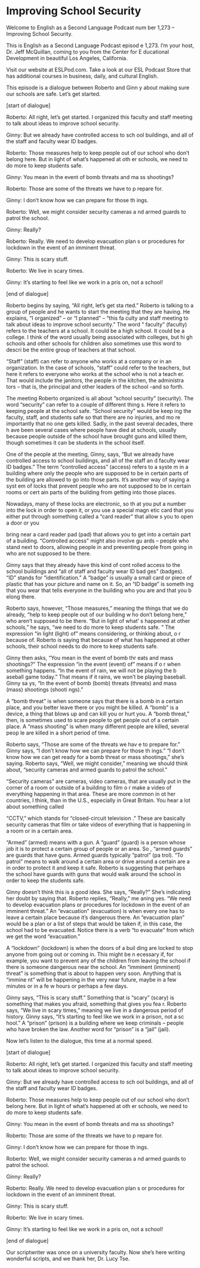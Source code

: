 # Improving School Security

Welcome to English as a Second Language Podcast num ber 1,273 – Improving School Security.

This is English as a Second Language Podcast episod e 1,273. I’m your host, Dr. Jeff McQuillan, coming to you from the Center for E ducational Development in beautiful Los Angeles, California.

Visit our website at ESLPod.com. Take a look at our  ESL Podcast Store that has additional courses in business, daily, and cultural  English.

This episode is a dialogue between Roberto and Ginn y about making sure our schools are safe. Let’s get started.

[start of dialogue]

Roberto: All right, let’s get started. I organized this faculty and staff meeting to talk about ideas to improve school security.

Ginny: But we already have controlled access to sch ool buildings, and all of the staff and faculty wear ID badges.

Roberto: Those measures help to keep people out of our school who don’t belong here. But in light of what’s happened at oth er schools, we need to do more to keep students safe.

Ginny: You mean in the event of bomb threats and ma ss shootings?

Roberto: Those are some of the threats we have to p repare for.

Ginny: I don’t know how we can prepare for those th ings.

Roberto: Well, we might consider security cameras a nd armed guards to patrol the school.

Ginny: Really?

Roberto: Really. We need to develop evacuation plan s or procedures for lockdown in the event of an imminent threat.

Ginny: This is scary stuff.

 Roberto: We live in scary times.

Ginny: It’s starting to feel like we work in a pris on, not a school!

[end of dialogue]

Roberto begins by saying, “All right, let’s get sta rted.” Roberto is talking to a group of people and he wants to start the meeting that they are having. He explains, “I organized” – or “I planned” – “this fa culty and staff meeting to talk about ideas to improve school security.” The word “ faculty” (faculty) refers to the teachers at a school. It could be a high school. It  could be a college. I think of the word usually being associated with colleges, but hi gh schools and other schools for children also sometimes use this word to descri be the entire group of teachers at that school.

“Staff” (staff) can refer to anyone who works at a company or in an organization. In the case of schools, “staff” could refer to the teachers, but here it refers to everyone who works at the school who is not a teach er. That would include the janitors, the people in the kitchen, the administra tors – that is, the principal and other leaders of the school –and so forth.

The meeting Roberto organized is all about “school security” (security). The word “security” can refer to a couple of different thing s. Here it refers to keeping people at the school safe. “School security” would be keep ing the faculty, staff, and students safe so that there are no injuries, and mo re importantly that no one gets killed. Sadly, in the past several decades, there h ave been several cases where people have died at schools, usually because people  outside of the school have brought guns and killed them, though sometimes it can be students in the school itself.

One of the people at the meeting, Ginny, says, “But  we already have controlled access to school buildings, and all of the staff an d faculty wear ID badges.” The term “controlled access” (access) refers to a syste m in a building where only the people who are supposed to be in certain parts of the building are allowed to go into those parts. It’s another way of saying a syst em of locks that prevent people who are not supposed to be in certain rooms or cert ain parts of the building from getting into those places.

Nowadays, many of these locks are electronic, so th at you put a number into the lock in order to open it, or you use a special magn etic card that you either put through something called a “card reader” that allow s you to open a door or you

bring near a card reader pad (pad) that allows you to get into a certain part of a building. “Controlled access” might also involve gu ards – people who stand next to doors, allowing people in and preventing people from going in who are not supposed to be there.

Ginny says that they already have this kind of cont rolled access to the school buildings and “all of staff and faculty wear ID bad ges” (badges). “ID” stands for “identification.” A “badge” is usually a small card  or piece of plastic that has your picture and name on it. So, an “ID badge” is someth ing that you wear that tells everyone in the building who you are and that you b elong there.

Roberto says, however, “Those measures,” meaning the things that we do already, “help to keep people out of our building w ho don’t belong here,” who aren’t supposed to be there. “But in light of what’ s happened at other schools,” he says, “we need to do more to keep students safe. ” The expression “in light (light) of” means considering, or thinking about, o r because of. Roberto is saying that because of what has happened at other schools,  their school needs to do more to keep students safe.

Ginny then asks, “You mean in the event of bomb thr eats and mass shootings?” The expression “in the event (event) of” means if o r when something happens. “In the event of rain, we will not be playing the b aseball game today.” That means if it rains, we won’t be playing baseball. Ginny sa ys, “In the event of bomb (bomb) threats (threats) and mass (mass) shootings (shooti ngs).”

A “bomb threat” is when someone says that there is a bomb in a certain place, and you better leave there or you might be killed. A “bomb” is a device, a thing that blows up and can kill you or hurt you. A “bomb  threat,” then, is sometimes used to scare people to get people out of a certain  place. A “mass shooting” is when many different people are killed, several peop le are killed in a short period of time.

Roberto says, “Those are some of the threats we hav e to prepare for.” Ginny says, “I don’t know how we can prepare for those th ings.” “I don’t know how we can get ready for a bomb threat or mass shootings,”  she’s saying. Roberto says, “Well, we might consider,” meaning we should think about, “security cameras and armed guards to patrol the school.”

“Security cameras” are cameras, video cameras, that  are usually put in the corner of a room or outside of a building to film o r make a video of everything happening in that area. These are more common in ot her countries, I think, than in the U.S., especially in Great Britain. You hear a lot about something called

“CCTV,” which stands for “closed-circuit television .” These are basically security cameras that film or take videos of everything that  is happening in a room or in a certain area.

“Armed” (armed) means with a gun. A “guard” (guard)  is a person whose job it is to protect a certain group of people or an area. So , “armed guards” are guards that have guns. Armed guards typically “patrol” (pa trol). “To patrol” means to walk around a certain area or drive around a certain are a in order to protect it and keep it safe. Roberto is suggesting that perhaps the school have guards with guns that would walk around the school in order to keep the students safe.

Ginny doesn’t think this is a good idea. She says, “Really?” She’s indicating her doubt by saying that. Roberto replies, “Really,” me aning yes. “We need to develop evacuation plans or procedures for lockdown  in the event of an imminent threat.” An “evacuation” (evacuation) is when every one has to leave a certain place because it’s dangerous there. An “evacuation plan” would be a plan or a list of steps that would be taken if, in this case,  the school had to be evacuated. Notice there is a verb “to evacuate” from which we get the word “evacuation.”

A “lockdown” (lockdown) is when the doors of a buil ding are locked to stop anyone from going out or coming in. This might be n ecessary if, for example, you want to prevent any of the children from leaving the school if there is someone dangerous near the school. An “imminent (imminent) threat” is something that is about to happen very soon. Anything that is “immine nt” will be happening in the very near future, maybe in a few minutes or in a fe w hours or perhaps a few days.

Ginny says, “This is scary stuff.” Something that is “scary” (scary) is something that makes you afraid, something that gives you fea r. Roberto says, “We live in scary times,” meaning we live in a dangerous period  of history. Ginny says, “It’s starting to feel like we work in a prison, not a sc hool.” A “prison” (prison) is a building where we keep criminals – people who have broken the law. Another word for “prison” is a “jail” (jail).

Now let’s listen to the dialogue, this time at a normal speed.

[start of dialogue]

Roberto: All right, let’s get started. I organized this faculty and staff meeting to talk about ideas to improve school security.

Ginny: But we already have controlled access to sch ool buildings, and all of the staff and faculty wear ID badges.

Roberto: Those measures help to keep people out of our school who don’t belong here. But in light of what’s happened at oth er schools, we need to do more to keep students safe.

Ginny: You mean in the event of bomb threats and ma ss shootings?

Roberto: Those are some of the threats we have to p repare for.

Ginny: I don’t know how we can prepare for those th ings.

Roberto: Well, we might consider security cameras a nd armed guards to patrol the school.

Ginny: Really?

Roberto: Really. We need to develop evacuation plan s or procedures for lockdown in the event of an imminent threat.

Ginny: This is scary stuff.

Roberto: We live in scary times.

Ginny: It’s starting to feel like we work in a pris on, not a school!

[end of dialogue]

Our scriptwriter was once on a university faculty. Now she’s here writing wonderful scripts, and we thank her, Dr. Lucy Tse.



